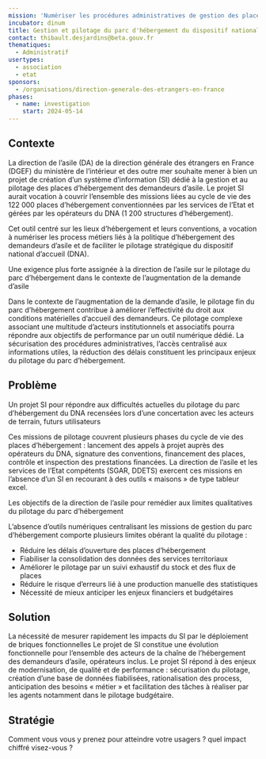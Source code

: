 ```yaml
---
mission: 'Numériser les procédures administratives de gestion des places d''hébergement du dispositif national d''accueil '
incubator: dinum
title: Gestion et pilotage du parc d'hébergement du dispositif national d'acceuil
contact: thibault.desjardins@beta.gouv.fr
thematiques:
  - Administratif
usertypes:
  - association
  - etat
sponsors:
  - /organisations/direction-generale-des-etrangers-en-france
phases:
  - name: investigation
    start: 2024-05-14
---
```

## Contexte

La direction de l’asile (DA) de la direction générale des étrangers en France (DGEF) du ministère de l’intérieur et des outre mer souhaite mener à bien un projet de création d’un système d’information (SI) dédié à la gestion et au pilotage des places d’hébergement des demandeurs d’asile. Le projet SI aurait vocation à couvrir l’ensemble des missions liées au cycle de vie des 122 000 places d’hébergement conventionnées par les services de l’Etat et gérées par les opérateurs du DNA (1 200 structures d’hébergement). 

Cet outil centré sur les lieux d’hébergement et leurs conventions, a vocation à numériser les process métiers liés à la politique d’hébergement des demandeurs d’asile et de faciliter le pilotage stratégique du dispositif national d’accueil (DNA). 


Une exigence plus forte assignée à la direction de l’asile sur le pilotage du parc d’hébergement dans le contexte de l’augmentation de la demande d’asile

Dans le contexte de l’augmentation de la demande d’asile, le pilotage fin du parc d’hébergement contribue à améliorer l’effectivité du droit aux conditions matérielles d’accueil des demandeurs. Ce pilotage complexe associant une multitude d’acteurs institutionnels et associatifs pourra répondre aux objectifs de performance par un outil numérique dédié.  La sécurisation des procédures administratives, l’accès centralisé aux informations utiles, la réduction des délais constituent les principaux enjeux du pilotage du parc d’hébergement.  


## Problème


Un projet SI pour répondre aux difficultés actuelles du pilotage du parc d’hébergement du DNA recensées lors d’une concertation avec les acteurs de terrain, futurs utilisateurs

Ces missions de pilotage couvrent plusieurs phases du cycle de vie des places d’hébergement : lancement des appels à projet auprès des opérateurs du DNA, signature des conventions, financement des places, contrôle et inspection des prestations financées. La direction de l’asile et les services de l’Etat compétents (SGAR, DDETS) exercent ces missions en l’absence d’un SI en recourant à des outils « maisons » de type tableur excel.

Les objectifs de la direction de l’asile pour remédier aux limites qualitatives du pilotage du parc d’hébergement 

L’absence d’outils numériques centralisant les missions de gestion du parc d’hébergement comporte plusieurs limites obérant la qualité du pilotage : 

-	Réduire les délais d’ouverture des places d’hébergement
-	Fiabiliser la consolidation des données des services territoriaux 
-	Améliorer le pilotage par un suivi exhaustif du stock et des flux de places 
-	Réduire le risque d’erreurs lié à une production manuelle des statistiques 
-	Nécessité de mieux anticiper les enjeux financiers et budgétaires 


## Solution

La nécessité de mesurer rapidement les impacts du SI par le déploiement de briques fonctionnelles 
Le projet de SI constitue une évolution fonctionnelle pour l’ensemble des acteurs de la chaîne de l’hébergement des demandeurs d’asile, opérateurs inclus. Le projet SI répond à des enjeux de modernisation, de qualité et de performance : sécurisation du pilotage, création d’une base de données fiabilisées, rationalisation des process, anticipation des besoins « métier » et facilitation des tâches à réaliser par les agents notamment dans le pilotage budgétaire. 


## Stratégie

Comment vous vous y prenez pour atteindre votre usagers ? quel impact chiffré visez-vous ?
